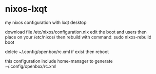# nixos-lxqt
my nixos configuration with lxqt desktop

download file /etc/nixos/configuration.nix
edit the boot and users
then place on your /etc/nixos/
then rebuild with command:
sudo nixos-rebuild boot

delete ~/.config/openbox/rc.xml if exist
then reboot

this configuration include home-manager to generate ~/.config/openbox/rc.xml
